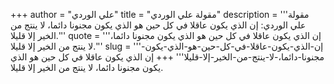 +++
author = "علي الوردي"
title = "مقولة علي الوردي"
description = '''مقولة علي الوردي: إن الذي يكون عاقلا في كل حين هو الذي يكون مجنونا دائما، لا ينتج من الخير إلا قليلا.'''
quote = '''إن الذي يكون عاقلا في كل حين هو الذي يكون مجنونا دائما، لا ينتج من الخير إلا قليلا.'''
slug = '''إن-الذي-يكون-عاقلا-في-كل-حين-هو-الذي-يكون-مجنونا-دائما،-لا-ينتج-من-الخير-إلا-قليلا'''
+++
إن الذي يكون عاقلا في كل حين هو الذي يكون مجنونا دائما، لا ينتج من الخير إلا قليلا.
